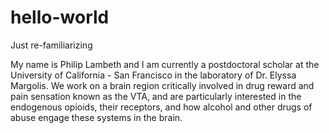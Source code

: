 # hello-world
Just re-familiarizing 

My name is Philip Lambeth and I am currently a postdoctoral scholar at the University of California - San Francisco in the laboratory of Dr. Elyssa Margolis.
We work on a brain region critically involved in drug reward and pain sensation known as the VTA, and are particularly interested in the endogenous opioids, their receptors, and how alcohol and other drugs of abuse engage these systems in the brain.  
